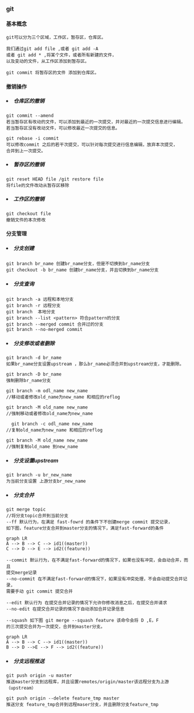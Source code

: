 ### git
#### 基本概念
    git可以分为三个区域，工作区，暂存区，仓库区。

    我们通过git add file ,或者 git add -A
    或者 git add * ,将某个文件，或者所有新建的文件，
    以及变动的文件，从工作区添加到暂存区。
    
    git commit 将暂存区的文件 添加到仓库区。
#### 撤销操作
##### <li> 仓库区的撤销
    git commit --amend 
    若当暂存区有改动的文件，可以添加到最近的一次提交，并对最近的一次提交信息进行编辑。
    若当暂存区没有改动文件，可以修改最近一次提交的信息。
    
    git rebase -i commit 
    可以修改commit 之后的若干次提交，可以针对每次提交进行信息编辑，放弃本次提交，
    合并到上一次提交。

##### <li> 暂存区的撤销
    git reset HEAD file /git restore file
    将file的文件改动从暂存区移除

##### <li> 工作区的撤销
    git checkout file
    撤销文件的本次修改

#### 分支管理
##### <li> 分支创建
    git branch br_name 创建br_name分支，但是不切换到br_name分支
    git checkout -b br_name 创建br_name分支，并且切换到br_name分支

##### <li> 分支查询
    git branch -a 远程和本地分支
    git branch -r 远程分支
    git branch  本地分支
    git branch --list <pattern> 符合pattern的分支
    git branch --merged commit 合并过的分支
    git branch --no-merged commit 

##### <li> 分支修改或者删除
    git branch -d br_name 
    如果br_name分支设置upstream ，那么br_name必须合并到upstream分支，才能删除。
    
    git branch -D br_name
    强制删除br_name分支
    
    git branch -m odl_name new_name
    //移动或者修改old_name为new_name 和相应的reflog
    
    git branch -M old_name new_name
    //强制移动或者修改old_name为new_name

      git branch -c odl_name new_name
    //复制old_name为new_name 和相应的reflog
    
    git branch -M old_name new_name
    //强制复制old_name 到new_name
    
##### <li> 分支设置upstream
    git branch -u br_new_name
    为当前分支设置 上游分支br_new_name
##### <li> 分支合并
    git merge topic 
    //将分支topic合并到当前分支
    --ff 默认行为，在满足 fast-fowrd 的条件下不创建merge commit 提交记录，
    如下图，feature分支合并到master分支的情况下，满足fast-forward的条件

```mermaid
graph LR
A --> B --> C --> id1((master))
C --> D --> E --> id2((feature))

```
    --commit 默认行为，在不满足fast-forward的情况下，如果也没有冲突，会自动合并，而且
    提交merge记录
    --no-commit 在不满足fast-forward的情况下，如果没有冲突处理，不会自动提交合并记录，
    需要手动 git commit 提交合并

    --edit 默认行为 在提交合并记录的情况下允许你修改消息之后，在提交合并请求
    --no-edit 在提交合并记录的情况下自动添加合并记录信息

    --squash 如下图 git merge --squash feature 该命令会将 D ,E，F
    的三次提交合并为一次提交，合并到master分支。
```mermaid
graph LR
A --> B --> C --> id1((master))
B --> D -->E --> F --> id2((feature))
```

##### <li> 分支远程推送
    git push origin -u master
    推送master分支到远程库，并且设置remotes/origin/master该远程分支为上游（upstream）

    git push origin --delete feature_tmp master
    推送分支 feature_tmp合并到远程maser分支，并且删除分支feature_tmp

    
    
    


    